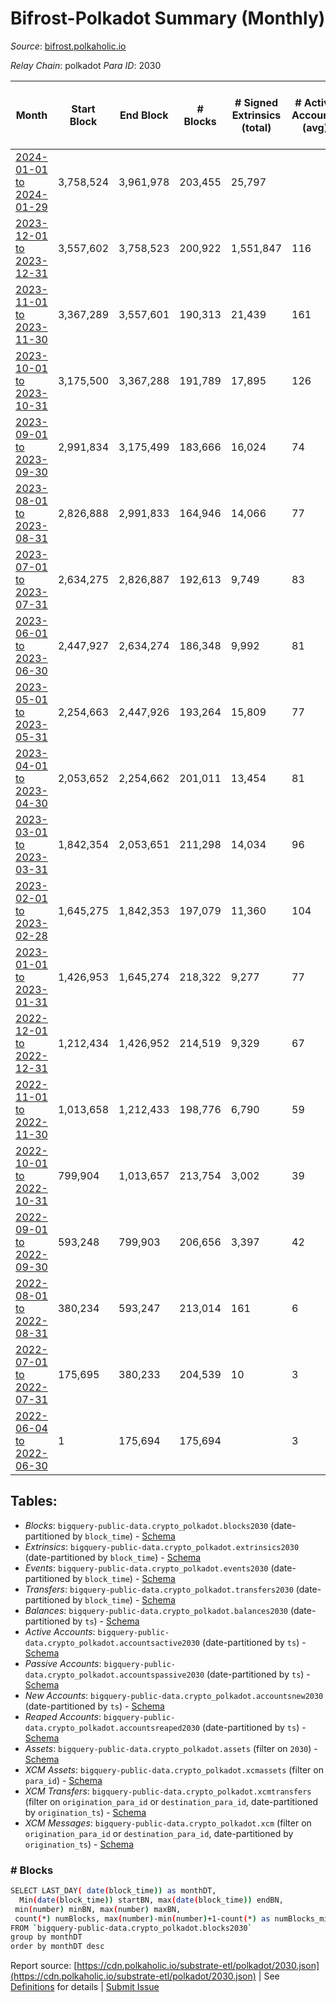 # Bifrost-Polkadot Summary (Monthly)

_Source_: [bifrost.polkaholic.io](https://bifrost.polkaholic.io)

*Relay Chain*: polkadot
*Para ID*: 2030



| Month | Start Block | End Block | # Blocks | # Signed Extrinsics (total) | # Active Accounts (avg) | # Addresses with Balances (max) | Issues |
| ----- | ----------- | --------- | -------- | --------------------------- | ----------------------- | ------------------------------- | ------ |
| [2024-01-01 to 2024-01-29](/polkadot/2030-bifrost/2024-01-31.md) | 3,758,524 | 3,961,978 | 203,455 | 25,797 |  | 31,493 | -   |   
| [2023-12-01 to 2023-12-31](/polkadot/2030-bifrost/2023-12-31.md) | 3,557,602 | 3,758,523 | 200,922 | 1,551,847 | 116 | 30,495 | -   |   
| [2023-11-01 to 2023-11-30](/polkadot/2030-bifrost/2023-11-30.md) | 3,367,289 | 3,557,601 | 190,313 | 21,439 | 161 | 7,107 | -   |   
| [2023-10-01 to 2023-10-31](/polkadot/2030-bifrost/2023-10-31.md) | 3,175,500 | 3,367,288 | 191,789 | 17,895 | 126 | 6,029 | -   |   
| [2023-09-01 to 2023-09-30](/polkadot/2030-bifrost/2023-09-30.md) | 2,991,834 | 3,175,499 | 183,666 | 16,024 | 74 | 5,276 | -   |   
| [2023-08-01 to 2023-08-31](/polkadot/2030-bifrost/2023-08-31.md) | 2,826,888 | 2,991,833 | 164,946 | 14,066 | 77 | 5,095 | -   |   
| [2023-07-01 to 2023-07-31](/polkadot/2030-bifrost/2023-07-31.md) | 2,634,275 | 2,826,887 | 192,613 | 9,749 | 83 | 4,927 | -   |   
| [2023-06-01 to 2023-06-30](/polkadot/2030-bifrost/2023-06-30.md) | 2,447,927 | 2,634,274 | 186,348 | 9,992 | 81 | 4,739 | -   |   
| [2023-05-01 to 2023-05-31](/polkadot/2030-bifrost/2023-05-31.md) | 2,254,663 | 2,447,926 | 193,264 | 15,809 | 77 | 4,535 | -   |   
| [2023-04-01 to 2023-04-30](/polkadot/2030-bifrost/2023-04-30.md) | 2,053,652 | 2,254,662 | 201,011 | 13,454 | 81 | 4,273 | -   |   
| [2023-03-01 to 2023-03-31](/polkadot/2030-bifrost/2023-03-31.md) | 1,842,354 | 2,053,651 | 211,298 | 14,034 | 96 | 4,092 | -   |   
| [2023-02-01 to 2023-02-28](/polkadot/2030-bifrost/2023-02-28.md) | 1,645,275 | 1,842,353 | 197,079 | 11,360 | 104 | 3,822 | -   |   
| [2023-01-01 to 2023-01-31](/polkadot/2030-bifrost/2023-01-31.md) | 1,426,953 | 1,645,274 | 218,322 | 9,277 | 77 | 3,568 | -   |   
| [2022-12-01 to 2022-12-31](/polkadot/2030-bifrost/2022-12-31.md) | 1,212,434 | 1,426,952 | 214,519 | 9,329 | 67 | 3,405 | -   |   
| [2022-11-01 to 2022-11-30](/polkadot/2030-bifrost/2022-11-30.md) | 1,013,658 | 1,212,433 | 198,776 | 6,790 | 59 | 3,181 | -   |   
| [2022-10-01 to 2022-10-31](/polkadot/2030-bifrost/2022-10-31.md) | 799,904 | 1,013,657 | 213,754 | 3,002 | 39 | 2,939 | -   |   
| [2022-09-01 to 2022-09-30](/polkadot/2030-bifrost/2022-09-30.md) | 593,248 | 799,903 | 206,656 | 3,397 | 42 | 2,801 | -   |   
| [2022-08-01 to 2022-08-31](/polkadot/2030-bifrost/2022-08-31.md) | 380,234 | 593,247 | 213,014 | 161 | 6 | 1,329 | -   |   
| [2022-07-01 to 2022-07-31](/polkadot/2030-bifrost/2022-07-31.md) | 175,695 | 380,233 | 204,539 | 10 | 3 | 2 | -   |   
| [2022-06-04 to 2022-06-30](/polkadot/2030-bifrost/2022-06-30.md) | 1 | 175,694 | 175,694 |  | 3 | 2 | -   |   

## Tables:

* _Blocks_: `bigquery-public-data.crypto_polkadot.blocks2030` (date-partitioned by `block_time`) - [Schema](/schema/balances.json)
* _Extrinsics_: `bigquery-public-data.crypto_polkadot.extrinsics2030` (date-partitioned by `block_time`) - [Schema](/schema/extrinsics.json)
* _Events_: `bigquery-public-data.crypto_polkadot.events2030` (date-partitioned by `block_time`) - [Schema](/schema/events.json)
* _Transfers_: `bigquery-public-data.crypto_polkadot.transfers2030` (date-partitioned by `block_time`) - [Schema](/schema/transfers.json)
* _Balances_: `bigquery-public-data.crypto_polkadot.balances2030` (date-partitioned by `ts`) - [Schema](/schema/balances.json)
* _Active Accounts_: `bigquery-public-data.crypto_polkadot.accountsactive2030` (date-partitioned by `ts`) - [Schema](/schema/accountsactive.json)
* _Passive Accounts_: `bigquery-public-data.crypto_polkadot.accountspassive2030` (date-partitioned by `ts`) - [Schema](/schema/accountspassive.json)
* _New Accounts_: `bigquery-public-data.crypto_polkadot.accountsnew2030` (date-partitioned by `ts`) - [Schema](/schema/accountsnew.json)
* _Reaped Accounts_: `bigquery-public-data.crypto_polkadot.accountsreaped2030` (date-partitioned by `ts`) - [Schema](/schema/accountsreaped.json)
* _Assets_: `bigquery-public-data.crypto_polkadot.assets` (filter on `2030`) - [Schema](/schema/assets.json)
* _XCM Assets_: `bigquery-public-data.crypto_polkadot.xcmassets` (filter on `para_id`) - [Schema](/schema/xcmassets.json)
* _XCM Transfers_: `bigquery-public-data.crypto_polkadot.xcmtransfers` (filter on `origination_para_id` or `destination_para_id`, date-partitioned by `origination_ts`) - [Schema](/schema/xcmtransfers.json)
* _XCM Messages_: `bigquery-public-data.crypto_polkadot.xcm` (filter on `origination_para_id` or `destination_para_id`, date-partitioned by `origination_ts`) - [Schema](/schema/xcm.json)

### # Blocks
```bash
SELECT LAST_DAY( date(block_time)) as monthDT,
  Min(date(block_time)) startBN, max(date(block_time)) endBN, 
 min(number) minBN, max(number) maxBN, 
 count(*) numBlocks, max(number)-min(number)+1-count(*) as numBlocks_missing 
FROM `bigquery-public-data.crypto_polkadot.blocks2030` 
group by monthDT 
order by monthDT desc
```


Report source: [https://cdn.polkaholic.io/substrate-etl/polkadot/2030.json](https://cdn.polkaholic.io/substrate-etl/polkadot/2030.json) | See [Definitions](/DEFINITIONS.md) for details | [Submit Issue](https://github.com/colorfulnotion/substrate-etl/issues)
